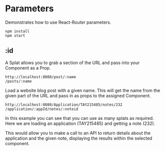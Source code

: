 # Parameters
Demonstrates how to use React-Router parameters.

```
npm install
npm start
```

## :id
A Splat allows you to grab a section of the URL and pass into your Component
as a Prop.

```
http://localhost:8080/post/:name
/posts/:name
```
Load a website blog post with a given name. This will get the name from the
given part of the URL and pass in as props to the assigned Component.

```
http://localhost:8080/Application/TAY215485/notes/232
/application/:appId/notes/:noteid
```
In this example you can see that you can use as many splats as required.
Here we are loading an application (TAY215485) and getting a note (232).

This would allow you to make a call to an API to return details about the
application and the given note, displaying the results within the selected
component.
